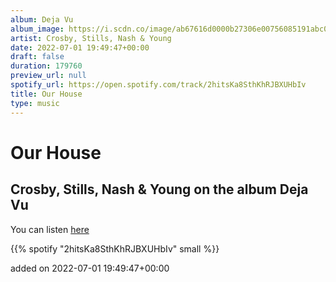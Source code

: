```yaml
---
album: Deja Vu
album_image: https://i.scdn.co/image/ab67616d0000b27306e00756085191abc01e4cf0
artist: Crosby, Stills, Nash & Young
date: 2022-07-01 19:49:47+00:00
draft: false
duration: 179760
preview_url: null
spotify_url: https://open.spotify.com/track/2hitsKa8SthKhRJBXUHbIv
title: Our House
type: music
---
```



# Our House

## Crosby, Stills, Nash & Young on the album Deja Vu

You can listen [here](https://open.spotify.com/track/2hitsKa8SthKhRJBXUHbIv)

{{% spotify "2hitsKa8SthKhRJBXUHbIv" small %}}

added on 2022-07-01 19:49:47+00:00